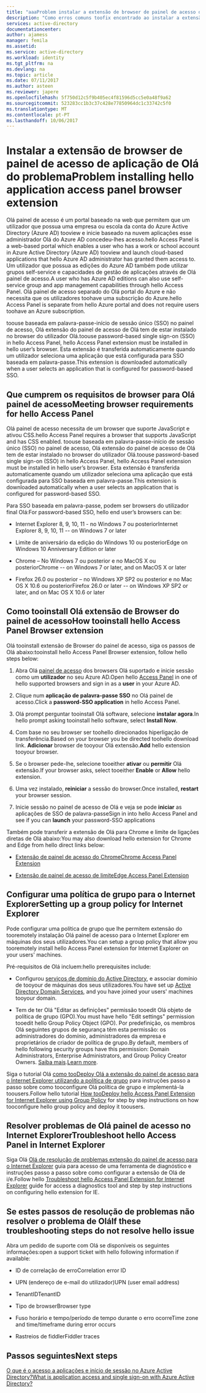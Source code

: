 ```yaml
---
title: "aaaProblem instalar a extensão de browser de painel de acesso de aplicação de Olá | Microsoft Docs"
description: "Como erros comuns toofix encontrado ao instalar a extensão de browser de painel de acesso de Olá"
services: active-directory
documentationcenter: 
author: ajamess
manager: femila
ms.assetid: 
ms.service: active-directory
ms.workload: identity
ms.tgt_pltfrm: na
ms.devlang: na
ms.topic: article
ms.date: 07/11/2017
ms.author: asteen
ms.reviewer: japere
ms.openlocfilehash: 5f750d12c5f9b405ec4f81596d5cc5e0a48f9a62
ms.sourcegitcommit: 523283cc1b3c37c428e77850964dc1c33742c5f0
ms.translationtype: MT
ms.contentlocale: pt-PT
ms.lasthandoff: 10/06/2017
---
```

# <a name="problem-installing-hello-application-access-panel-browser-extension"></a><span data-ttu-id="b97ee-103">Instalar a extensão de browser de painel de acesso de aplicação de Olá do problema</span><span class="sxs-lookup"><span data-stu-id="b97ee-103">Problem installing hello application access panel browser extension</span></span>

<span data-ttu-id="b97ee-104">Olá painel de acesso é um portal baseado na web que permitem que um utilizador que possua uma empresa ou escola da conta do Azure Active Directory (Azure AD) tooview e inicie baseado na nuvem aplicações esse administrador Olá do Azure AD concedeu-lhes acesso.</span><span class="sxs-lookup"><span data-stu-id="b97ee-104">hello Access Panel is a web-based portal which enables a user who has a work or school account in Azure Active Directory (Azure AD) tooview and launch cloud-based applications that hello Azure AD administrator has granted them access to.</span></span> <span data-ttu-id="b97ee-105">Um utilizador que possua as edições do Azure AD também pode utilizar grupos self-service e capacidades de gestão de aplicações através de Olá painel de acesso.</span><span class="sxs-lookup"><span data-stu-id="b97ee-105">A user who has Azure AD editions can also use self-service group and app management capabilities through hello Access Panel.</span></span> <span data-ttu-id="b97ee-106">Olá painel de acesso separado do Olá portal do Azure e não necessita que os utilizadores toohave uma subscrição do Azure.</span><span class="sxs-lookup"><span data-stu-id="b97ee-106">hello Access Panel is separate from hello Azure portal and does not require users toohave an Azure subscription.</span></span>

<span data-ttu-id="b97ee-107">toouse baseada em palavra-passe-início de sessão único (SSO) no painel de acesso, Olá extensão do painel de acesso de Olá tem de estar instalado no browser do utilizador Olá.</span><span class="sxs-lookup"><span data-stu-id="b97ee-107">toouse password-based single sign-on (SSO) in hello Access Panel, hello Access Panel extension must be installed in hello user’s browser.</span></span> <span data-ttu-id="b97ee-108">Esta extensão é transferida automaticamente quando um utilizador seleciona uma aplicação que está configurada para SSO baseada em palavra-passe.</span><span class="sxs-lookup"><span data-stu-id="b97ee-108">This extension is downloaded automatically when a user selects an application that is configured for password-based SSO.</span></span>

## <a name="meeting-browser-requirements-for-hello-access-panel"></a><span data-ttu-id="b97ee-109">Que cumprem os requisitos de browser para Olá painel de acesso</span><span class="sxs-lookup"><span data-stu-id="b97ee-109">Meeting browser requirements for hello Access Panel</span></span>

<span data-ttu-id="b97ee-110">Olá painel de acesso necessita de um browser que suporte JavaScript e ativou CSS.</span><span class="sxs-lookup"><span data-stu-id="b97ee-110">hello Access Panel requires a browser that supports JavaScript and has CSS enabled.</span></span> <span data-ttu-id="b97ee-111">toouse baseada em palavra-passe-início de sessão único (SSO) no painel de acesso, Olá extensão do painel de acesso de Olá tem de estar instalado no browser do utilizador Olá.</span><span class="sxs-lookup"><span data-stu-id="b97ee-111">toouse password-based single sign-on (SSO) in hello Access Panel, hello Access Panel extension must be installed in hello user’s browser.</span></span> <span data-ttu-id="b97ee-112">Esta extensão é transferida automaticamente quando um utilizador seleciona uma aplicação que está configurada para SSO baseada em palavra-passe.</span><span class="sxs-lookup"><span data-stu-id="b97ee-112">This extension is downloaded automatically when a user selects an application that is configured for password-based SSO.</span></span>

<span data-ttu-id="b97ee-113">Para SSO baseada em palavra-passe, podem ser browsers do utilizador final Olá:</span><span class="sxs-lookup"><span data-stu-id="b97ee-113">For password-based SSO, hello end user’s browsers can be:</span></span>

-   <span data-ttu-id="b97ee-114">Internet Explorer 8, 9, 10, 11 - no Windows 7 ou posterior</span><span class="sxs-lookup"><span data-stu-id="b97ee-114">Internet Explorer 8, 9, 10, 11 -- on Windows 7 or later</span></span>

-   <span data-ttu-id="b97ee-115">Limite de aniversário da edição do Windows 10 ou posterior</span><span class="sxs-lookup"><span data-stu-id="b97ee-115">Edge on Windows 10 Anniversary Edition or later</span></span> 

-   <span data-ttu-id="b97ee-116">Chrome – No Windows 7 ou posterior e no MacOS X ou posterior</span><span class="sxs-lookup"><span data-stu-id="b97ee-116">Chrome -- on Windows 7 or later, and on MacOS X or later</span></span>

-   <span data-ttu-id="b97ee-117">Firefox 26.0 ou posterior – no Windows XP SP2 ou posterior e no Mac OS X 10.6 ou posterior</span><span class="sxs-lookup"><span data-stu-id="b97ee-117">Firefox 26.0 or later -- on Windows XP SP2 or later, and on Mac OS X 10.6 or later</span></span>

## <a name="how-tooinstall-hello-access-panel-browser-extension"></a><span data-ttu-id="b97ee-118">Como tooinstall Olá extensão de Browser do painel de acesso</span><span class="sxs-lookup"><span data-stu-id="b97ee-118">How tooinstall hello Access Panel Browser extension</span></span>

<span data-ttu-id="b97ee-119">Olá tooinstall extensão de Browser do painel de acesso, siga os passos de Olá abaixo:</span><span class="sxs-lookup"><span data-stu-id="b97ee-119">tooinstall hello Access Panel Browser extension, follow hello steps below:</span></span>

1.  <span data-ttu-id="b97ee-120">Abra Olá [painel de acesso](https://myapps.microsoft.com) dos browsers Olá suportado e inicie sessão como um **utilizador** no seu Azure AD.</span><span class="sxs-lookup"><span data-stu-id="b97ee-120">Open hello [Access Panel](https://myapps.microsoft.com) in one of hello supported browsers and sign in as a **user** in your Azure AD.</span></span>

2.  <span data-ttu-id="b97ee-121">Clique num **aplicação de palavra-passe SSO** no Olá painel de acesso.</span><span class="sxs-lookup"><span data-stu-id="b97ee-121">Click a **password-SSO application** in hello Access Panel.</span></span>

3.  <span data-ttu-id="b97ee-122">Olá prompt perguntar tooinstall Olá software, selecione **instalar agora**.</span><span class="sxs-lookup"><span data-stu-id="b97ee-122">In hello prompt asking tooinstall hello software, select **Install Now**.</span></span>

4.  <span data-ttu-id="b97ee-123">Com base no seu browser ser toohello direcionados hiperligação de transferência.</span><span class="sxs-lookup"><span data-stu-id="b97ee-123">Based on your browser you be directed toohello download link.</span></span> <span data-ttu-id="b97ee-124">**Adicionar** browser de tooyour Olá extensão.</span><span class="sxs-lookup"><span data-stu-id="b97ee-124">**Add** hello extension tooyour browser.</span></span>

5.  <span data-ttu-id="b97ee-125">Se o browser pede-lhe, selecione tooeither **ativar** ou **permitir** Olá extensão.</span><span class="sxs-lookup"><span data-stu-id="b97ee-125">If your browser asks, select tooeither **Enable** or **Allow** hello extension.</span></span>

6.  <span data-ttu-id="b97ee-126">Uma vez instalado, **reiniciar** a sessão do browser.</span><span class="sxs-lookup"><span data-stu-id="b97ee-126">Once installed, **restart** your browser session.</span></span>

7.  <span data-ttu-id="b97ee-127">Inicie sessão no painel de acesso de Olá e veja se pode **iniciar** as aplicações de SSO de palavra-passe</span><span class="sxs-lookup"><span data-stu-id="b97ee-127">Sign in into hello Access Panel and see if you can **launch** your password-SSO applications</span></span>

<span data-ttu-id="b97ee-128">Também pode transferir a extensão de Olá para Chrome e limite de ligações diretas de Olá abaixo:</span><span class="sxs-lookup"><span data-stu-id="b97ee-128">You may also download hello extension for Chrome and Edge from hello direct links below:</span></span>

-   [<span data-ttu-id="b97ee-129">Extensão de painel de acesso do Chrome</span><span class="sxs-lookup"><span data-stu-id="b97ee-129">Chrome Access Panel Extension</span></span>](https://chrome.google.com/webstore/detail/access-panel-extension/ggjhpefgjjfobnfoldnjipclpcfbgbhl)

-   [<span data-ttu-id="b97ee-130">Extensão de painel de acesso de limite</span><span class="sxs-lookup"><span data-stu-id="b97ee-130">Edge Access Panel Extension</span></span>](https://www.microsoft.com/store/apps/9pc9sckkzk84) 

## <a name="setting-up-a-group-policy-for-internet-explorer"></a><span data-ttu-id="b97ee-131">Configurar uma política de grupo para o Internet Explorer</span><span class="sxs-lookup"><span data-stu-id="b97ee-131">Setting up a group policy for Internet Explorer</span></span>

<span data-ttu-id="b97ee-132">Pode configurar uma política de grupo que lhe permitem extensão do tooremotely instalação Olá painel de acesso para o Internet Explorer em máquinas dos seus utilizadores.</span><span class="sxs-lookup"><span data-stu-id="b97ee-132">You can setup a group policy that allow you tooremotely install hello Access Panel extension for Internet Explorer on your users' machines.</span></span>

<span data-ttu-id="b97ee-133">Pré-requisitos de Olá incluem:</span><span class="sxs-lookup"><span data-stu-id="b97ee-133">hello prerequisites include:</span></span>

-   <span data-ttu-id="b97ee-134">Configurou [serviços de domínio do Active Directory](https://msdn.microsoft.com/library/aa362244%28v=vs.85%29.aspx), e associar domínio de tooyour de máquinas dos seus utilizadores.</span><span class="sxs-lookup"><span data-stu-id="b97ee-134">You have set up [Active Directory Domain Services](https://msdn.microsoft.com/library/aa362244%28v=vs.85%29.aspx), and you have joined your users' machines tooyour domain.</span></span>

-   <span data-ttu-id="b97ee-135">Tem de ter Olá "Editar as definições" permissão tooedit Olá objeto de política de grupo (GPO).</span><span class="sxs-lookup"><span data-stu-id="b97ee-135">You must have hello "Edit settings" permission tooedit hello Group Policy Object (GPO).</span></span> <span data-ttu-id="b97ee-136">Por predefinição, os membros Olá seguintes grupos de segurança têm esta permissão: os administradores do domínio, administradores da empresa e proprietários de criador de política de grupo.</span><span class="sxs-lookup"><span data-stu-id="b97ee-136">By default, members of hello following security groups have this permission: Domain Administrators, Enterprise Administrators, and Group Policy Creator Owners.</span></span> <span data-ttu-id="b97ee-137">[Saiba mais](https://technet.microsoft.com/library/cc781991%28v=ws.10%29.aspx).</span><span class="sxs-lookup"><span data-stu-id="b97ee-137">[Learn more](https://technet.microsoft.com/library/cc781991%28v=ws.10%29.aspx).</span></span>

<span data-ttu-id="b97ee-138">Siga o tutorial Olá [como tooDeploy Olá a extensão do painel de acesso para o Internet Explorer utilizando a política de grupo](active-directory-saas-ie-group-policy.md) para instruções passo a passo sobre como tooconfigure Olá política de grupo e implementá-la toousers.</span><span class="sxs-lookup"><span data-stu-id="b97ee-138">Follow hello tutorial [How tooDeploy hello Access Panel Extension for Internet Explorer using Group Policy](active-directory-saas-ie-group-policy.md) for step by step instructions on how tooconfigure hello group policy and deploy it toousers.</span></span>

## <a name="troubleshoot-hello-access-panel-in-internet-explorer"></a><span data-ttu-id="b97ee-139">Resolver problemas de Olá painel de acesso no Internet Explorer</span><span class="sxs-lookup"><span data-stu-id="b97ee-139">Troubleshoot hello Access Panel in Internet Explorer</span></span>

<span data-ttu-id="b97ee-140">Siga Olá [Olá de resolução de problemas extensão do painel de acesso para o Internet Explorer](active-directory-saas-ie-troubleshooting.md) guia para acesso de uma ferramenta de diagnóstico e instruções passo a passo sobre como configurar a extensão de Olá de i/e.</span><span class="sxs-lookup"><span data-stu-id="b97ee-140">Follow hello [Troubleshoot hello Access Panel Extension for Internet Explorer](active-directory-saas-ie-troubleshooting.md) guide for access a diagnostics tool and step by step instructions on configuring hello extension for IE.</span></span>

## <a name="if-these-troubleshooting-steps-do-not-resolve-hello-issue"></a><span data-ttu-id="b97ee-141">Se estes passos de resolução de problemas não resolver o problema de Olá</span><span class="sxs-lookup"><span data-stu-id="b97ee-141">If these troubleshooting steps do not resolve hello issue</span></span>

<span data-ttu-id="b97ee-142">Abra um pedido de suporte com Olá se disponíveis os seguintes informações:</span><span class="sxs-lookup"><span data-stu-id="b97ee-142">open a support ticket with hello following information if available:</span></span>

-   <span data-ttu-id="b97ee-143">ID de correlação de erro</span><span class="sxs-lookup"><span data-stu-id="b97ee-143">Correlation error ID</span></span>

-   <span data-ttu-id="b97ee-144">UPN (endereço de e-mail do utilizador)</span><span class="sxs-lookup"><span data-stu-id="b97ee-144">UPN (user email address)</span></span>

-   <span data-ttu-id="b97ee-145">TenantID</span><span class="sxs-lookup"><span data-stu-id="b97ee-145">TenantID</span></span>

-   <span data-ttu-id="b97ee-146">Tipo de browser</span><span class="sxs-lookup"><span data-stu-id="b97ee-146">Browser type</span></span>

-   <span data-ttu-id="b97ee-147">Fuso horário e tempo/período de tempo durante o erro ocorre</span><span class="sxs-lookup"><span data-stu-id="b97ee-147">Time zone and time/timeframe during error occurs</span></span>

-   <span data-ttu-id="b97ee-148">Rastreios de fiddler</span><span class="sxs-lookup"><span data-stu-id="b97ee-148">Fiddler traces</span></span>

## <a name="next-steps"></a><span data-ttu-id="b97ee-149">Passos seguintes</span><span class="sxs-lookup"><span data-stu-id="b97ee-149">Next steps</span></span>
[<span data-ttu-id="b97ee-150">O que é o acesso a aplicações e início de sessão no Azure Active Directory?</span><span class="sxs-lookup"><span data-stu-id="b97ee-150">What is application access and single sign-on with Azure Active Directory?</span></span>](active-directory-appssoaccess-whatis.md)
